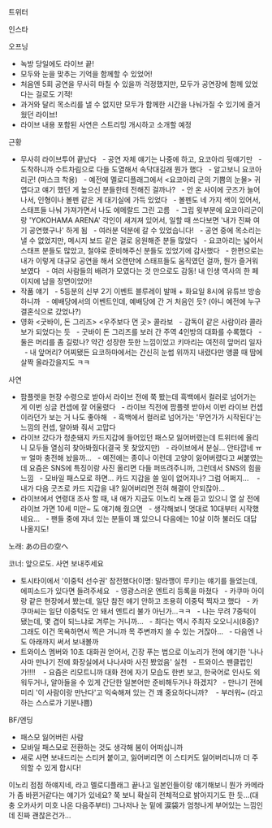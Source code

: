 


트위터




인스타

오프닝
- 녹방 당일에도 라이브 끝!
- 모두와 눈을 맞추는 기억을 함께할 수 있었어!
- 처음엔 5회 공연을 무사히 마칠 수 있을까 걱정했지만, 모두가 공연장에 함께 있었다는 걸로도 기적!
- 과거와 달리 목소리를 낼 수 없지만 모두가 함께한 시간을 나눠가질 수 있기에 즐거웠던 라이브!
- 라이브 내용 포함된 사연은 스트리밍 개시하고 소개할 예정

근황
- 무사히 라이브투어 끝났다
  - 공연 자체 얘기는 나중에 하고, 요코아리 뒷얘기만
  - 도착하니까 수트차림으로 다들 도열해서 속닥대길래 뭔가 했다
  - 알고보니 요코아리군! (마스크 착용)
  - 예전에 멜로디플래그에서 <요코아리 군의 기쁨의 눈물> 귀엽다고 얘기 했던 게 높으신 분들한테 전해진 걸까나?
  - 안 온 사이에 굿즈가 늘어나서, 인형이나 볼펜 같은 게 대기실에 가득 있었다
  - 볼펜도 네 가지 색이 있어서, 스태프들 나눠 가져가면서 나도 에메랄드 그린 고름
  - 그립 윗부분에 요코아리군이랑 'YOKOHAMA ARENA' 각인이 새겨져 있어서, 일할 때 쓰다보면 '내가 진짜 여기 공연했구나' 하게 됨
  - 여러분 덕분에 갈 수 있었습니다!
  - 공연 중에 목소리는 낼 수 없었지만, 메시지 보드 같은 걸로 응원해준 분들 많았다
  - 요코아리는 넓어서 스태프 분들도 많았고, 철야로 준비해주신 분들도 있었기에 감사했다
  - 한편으로는 내가 이렇게 대규모 공연을 해서 오랜만에 스태프들도 움직였던 걸까, 뭔가 즐거워보였다
  - 여러 사람들의 배려가 모였다는 것 만으로도 감동! 내 인생 역사의 한 페이지에 남을 장면이었어!
- 작품 얘기
  - 5등분의 신부 2기 이벤트 블루레이 발매 + 화요일 8시에 유튜브 방송하니까
  - 예배당에서의 이벤트인데, 예배당에 간 거 처음인 듯? (아니 예전에 누구 결혼식으로 갔었나?)
- 영화 <굿바이, 돈 그리즈> <우주보다 먼 곳> 콜라보
  - 감독이 같은 사람이라 콜라보가 되었다는 듯
  - 굿바이 돈 그리즈를 보러 간 주역 4인방의 대화를 수록했다
  - 둘은 머리를 좀 길렀나? 약간 성장한 듯한 느낌이었고 키마리는 여전히 앞머리 일자
  - 내 앞머리? 어찌됐든 요코하마에서는 간신히 눈썹 위까지 내렸다만 앵콜 때 땀에 살짝 올라갔을지도 ㅋㅋ

사연
- 팜플렛을 현장 수령으로 받아서 라이브 전에 쭉 봤는데 흑백에서 컬러로 넘어가는 게 이번 싱글 컨셉에 잘 어울렸다
  - 라이브 직전에 팜플렛 받아서 이번 라이브 컨셉이라던가 보는 거 나도 좋아해
  - 흑백에서 컬러로 넘어가는 '무언가가 시작된다'는 느낌의 컨셉, 알아봐 줘서 고맙다
- 라이브 갔다가 청춘돼지 카드지갑에 들어있던 패스모 잃어버렸는데 트위터에 올리니 모두들 열심히 찾아봐줬다(결국 못 찾았지만)
  - 라이브에서 분실... 안타깝네 ㅠㅠ 얼마 충전해 놨을까...
  - 예전에는 종이나 이런데 고양이 잃어버렸다고 써붙였는데 요즘은 SNS에 특징이랑 사진 올리면 다들 퍼뜨려주니까, 그런데서 SNS의 힘을 느낌
  - 모바일 패스모로 하면... 카드 지갑을 쓸 일이 없어지나? 그럼 어쩌지... 
  - 내가 다음 굿즈로 카드 지갑을 내? 잃어버리면 전혀 해결이 안되잖아...
- 라이브에서 연령대 조사 할 때, 내 애가 지금도 이노리 노래 듣고 있으니 열 살 전에 라이브 가면 10세 미만~ 도 얘기해 줬으면
  - 생각해보니 멋대로 10대부터 시작했네요...
  - 팬들 중에 자녀 있는 분들이 꽤 있으니 다음에는 10살 이하 불러도 대답 나올지도!

노래: あの日の空へ

코너: 앞으로도. 사연 보내주세요
- 토시타이에서 '이중턱 선수권' 참전했다(이명: 말라깽이 루키)는 얘기를 들었는데, 에피소드가 있다면 들려주세요
  - 영광스러운 엔트리 등록을 마쳤다
  - 카쿠마 아이랑 같은 현장에서 봤는데, 일단 참전 얘기 안하고 조용히 이중턱 찍자고 했다
  - 카쿠마씨는 일단 이중턱도 안 돼서 엔트리 불가 아닌가...ㅋㅋ
  - 나는 무려 7중턱이 됐는데, 몇 겹이 되느냐로 겨루는 거니까...
  - 최다는 역시 주최자 오오니시(8중)? 그래도 이건 목욕하면서 찍은 거니까 목 주변까지 쓸 수 있는 거잖아...
  - 다음엔 나도 아래까지 써서 보내볼까
- 트와이스 멤버와 10초 대화권 얻어서, 긴장 푸는 법으로 이노리가 전에 얘기한 '나나사마 만나기 전에 화장실에서 나나사마 사진 봤었음' 실천
  - 트와이스 팬클럽인가!!!! 
  - 요즘은 리모트니까 대화 전에 자기 모습도 한번 보고, 한국어로 인사도 외워두거나, 알아들을 수 있게 간단한 일본어만 준비해두거나 하겠지?
  - 만나기 전에 미리 '이 사람이랑 만난다'고 익숙해져 있는 건 꽤 중요하다니까? 
  - 부러워~ (라고 하는 스스로가 기분나쁨)

BF/엔딩
- 패스모 잃어버린 사람
- 모바일 패스모로 전환하는 것도 생각해 봄이 어떠십니까
- 새로 사면 보내드리는 스티커 붙이고, 잃어버리면 이 스티커도 잃어버리니까 더 주의할 수 있게 합시다!

이노리 점점 하얘지네, 라고 멜로디플래그 끝나고 일본인들이랑 얘기해보니
뭔가 카메라가 좀 바뀐거같다는 얘기가 있네요? 쭉 보니 확실히 전체적으로 밝아지기도 한 듯...(대충 오카사키 미호 나온 다음주부터)
그나저나 눈 밑에 涙袋가 엄청나게 부어있는 느낌인데 진짜 괜찮은건가...
